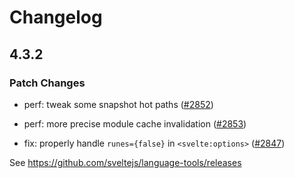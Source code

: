 # Changelog

## 4.3.2

### Patch Changes

-   perf: tweak some snapshot hot paths ([#2852](https://github.com/sveltejs/language-tools/pull/2852))

-   perf: more precise module cache invalidation ([#2853](https://github.com/sveltejs/language-tools/pull/2853))

-   fix: properly handle `runes={false}` in `<svelte:options>` ([#2847](https://github.com/sveltejs/language-tools/pull/2847))

See https://github.com/sveltejs/language-tools/releases
